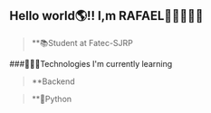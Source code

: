 ## Hello world🌎!! I,m RAFAEL👋🏾🙋🏾‍♂️

>**📚Student at Fatec-SJRP

###👨🏿‍💻Technologies I'm currently learning

>**Backend

>**🐍Python
